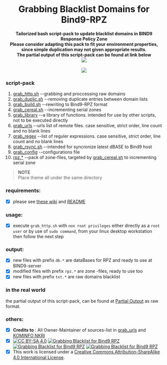 <h1 align="center">Grabbing Blacklist Domains for Bind9-RPZ</h1>

<p align="center">
  	<b>Tailorized bash script-pack to update blacklist domains in BIND9 Response Policy Zone<br>
	Please consider adapting this pack to fit your environment properties,<br>
	since simple duplication may not given appropriate results.<br>
	The partial output of this script-pack can be found at link below</b><br>
  	<a href="https://github.com/ngadmini/partial-output">
      <img src="https://img.shields.io/badge/bind9%20RPZ-Partial%20Output-blue?style=flat-square&logo=github">
   </a><br><br>
  	<a href="#"><img src="http://s.4cdn.org/image/title/105.gif"></a>
</p>

### script-pack
 1. [grab_http.sh][grab-http]  --grabbing and proccessing raw domains
 2. [grab_duplic.sh][grab-dedup] --removing duplicate entries between domain lists
 3. [grab_build.sh][grab-build] --rewriting to Bind9-RPZ format
 4. [grab_cereal.sh][grab-cereal] --incrementing serial zones
 5. [grab_library][grab-lib] --a library of functions. intended for use by other scripts, not to be executed directly
 6. [grab_urls][grab-urls] --urls list of remote files. case sensitive, strict order, line count and no blank lines
 7. [grab_regex][grab-regex] --list of reguler expressions. case sensitive, strict order, line count and no blank lines
 8. [grab_rsync.sh][grab-scp] --intended for syncronize latest dBASE to Bind9 host
 9. [grab_config][grab-cnf] --configurations file
10. [rpz.*][zone-file] --pack of zone-files, targeted by [grab_cereal.sh][grab-cereal] to incrementing serial zone
> <b>NOTE</b><br>Place theme all under the same directory
### requirements:
- [x] please see [these wiki][wik-i] and [README][read-me]
### usage:
- [x] execute `grab_http.sh` with `non root privileges` either directly as a `root user` or by use of `sudo command`, from your linux desktop workstation then follow the next step
### output:
- [x] new files with prefix `db.*` are dataBases for RPZ and ready to use at BIND9-server
- [x] modified files with prefix `rpz.*` are zone -files, ready to use too
- [x] new files with prefix `txt.*` are raw domains blacklist
### in the real world
the partial output of this script-pack, can be found at [Partial Output][part-output] as raw format.
### others:
- [x] **Credits to** : All Owner-Maintainer of sources-list in [grab_urls][grab-urls] and [KOMINFO NKRI][kominfo-nkri]
- [x] [![CC BY-SA 4.0][cc-by-sa-badge]][cc-by-sa]
 [![Grabbing Blacklist for Bind9 RPZ][issues-badge]](https://github.com/ngadmini/Grabbing-Blacklist-for-Bind9-RPZ/issues) 
 [![Grabbing Blacklist for Bind9 RPZ][discussions-badge]](https://github.com/ngadmini/Grabbing-Blacklist-for-Bind9-RPZ/discussions)
 [![Grabbing Blacklist for Bind9 RPZ][usage-wiki-badge]](https://github.com/ngadmini/Grabbing-Blacklist-for-Bind9-RPZ/wiki)
- [x] This work is licensed under a [Creative Commons Attribution-ShareAlike 4.0 International License][cc-by-sa].

[cc-by-sa]: http://creativecommons.org/licenses/by-sa/4.0/
[cc-by-sa-image]: https://licensebuttons.net/l/by-sa/4.0/88x31.png
[cc-by-sa-badge]: https://img.shields.io/badge/License-CC%20BY--SA%204.0-lightgrey.svg
[issues-badge]: https://img.shields.io/badge/FEEDBACK:-Issues-lightgrey?style=flat&logo=github
[discussions-badge]: https://img.shields.io/badge/FEEDBACK:-Dicussions-lightgrey?style=flat&logo=github
[usage-wiki-badge]: https://img.shields.io/badge/USAGE:-Wiki-lightgrey?style=flat&logo=github

[grab-http]: https://github.com/ngadmini/Grabbing-Blacklist-for-Bind9-RPZ/blob/master/libs/grab_http.sh
[grab-dedup]: https://github.com/ngadmini/Grabbing-Blacklist-for-Bind9-RPZ/blob/master/libs/grab_duplic.sh
[grab-build]: https://github.com/ngadmini/Grabbing-Blacklist-for-Bind9-RPZ/blob/master/libs/grab_build.sh
[grab-cereal]: https://github.com/ngadmini/Grabbing-Blacklist-for-Bind9-RPZ/blob/master/libs/grab_cereal.sh
[grab-lib]: https://github.com/ngadmini/Grabbing-Blacklist-for-Bind9-RPZ/blob/master/libs/grab_library
[grab-urls]: https://github.com/ngadmini/Grabbing-Blacklist-for-Bind9-RPZ/blob/master/libs/grab_urls
[grab-regex]: https://github.com/ngadmini/Grabbing-Blacklist-for-Bind9-RPZ/blob/master/libs/grab_regex
[grab-scp]: https://github.com/ngadmini/Grabbing-Blacklist-for-Bind9-RPZ/blob/master/libs/grab_rsync.sh
[grab-cnf]: https://github.com/ngadmini/Grabbing-Blacklist-for-Bind9-RPZ/blob/master/libs/grab_config
[zone-file]: https://github.com/ngadmini/Grabbing-Blacklist-for-Bind9-RPZ/tree/master/zones-rpz
[kominfo-nkri]: https://trustpositif.kominfo.go.id/assets/db/domains
[part-output]: https://github.com/ngadmini/partial-output
[wik-i]: https://github.com/ngadmini/Grabbing-Blacklist-for-Bind9-RPZ/wiki/Fitting-Environment
[read-me]: https://github.com/ngadmini/Grabbing-Blacklist-for-Bind9-RPZ/blob/master/README
